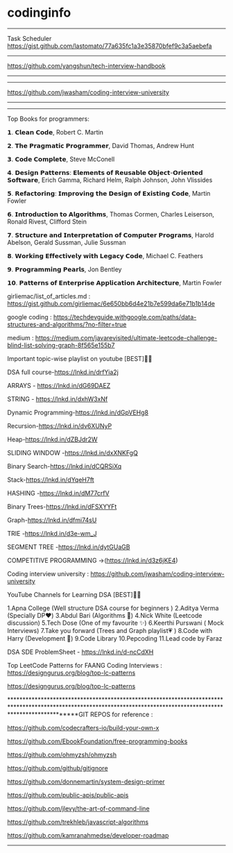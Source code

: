 # codinginfo
*******************************************************************************************************************

Task Scheduler
https://gist.github.com/lastomato/77a635fc1a3e35870bfef9c3a5aebefa

********************************************************************************************************************************************************************
https://github.com/yangshun/tech-interview-handbook
********************************************************************************************************************************************************************
********************************************************************************************************************************************************************

https://github.com/jwasham/coding-interview-university

********************************************************************************************************************************************************************
*******************************************************************************************************************************************************************

Top Books for programmers:

𝟭. 𝗖𝗹𝗲𝗮𝗻 𝗖𝗼𝗱𝗲, Robert C. Martin

𝟮. 𝗧𝗵𝗲 𝗣𝗿𝗮𝗴𝗺𝗮𝘁𝗶𝗰 𝗣𝗿𝗼𝗴𝗿𝗮𝗺𝗺𝗲𝗿, David Thomas, Andrew Hunt

𝟯. 𝗖𝗼𝗱𝗲 𝗖𝗼𝗺𝗽𝗹𝗲𝘁𝗲, Steve McConell

𝟰. 𝗗𝗲𝘀𝗶𝗴𝗻 𝗣𝗮𝘁𝘁𝗲𝗿𝗻𝘀: 𝗘𝗹𝗲𝗺𝗲𝗻𝘁𝘀 𝗼𝗳 𝗥𝗲𝘂𝘀𝗮𝗯𝗹𝗲 𝗢𝗯𝗷𝗲𝗰𝘁-𝗢𝗿𝗶𝗲𝗻𝘁𝗲𝗱 𝗦𝗼𝗳𝘁𝘄𝗮𝗿𝗲, Erich Gamma, Richard Helm, Ralph Johnson, John Vlissides

𝟱. 𝗥𝗲𝗳𝗮𝗰𝘁𝗼𝗿𝗶𝗻𝗴: 𝗜𝗺𝗽𝗿𝗼𝘃𝗶𝗻𝗴 𝘁𝗵𝗲 𝗗𝗲𝘀𝗶𝗴𝗻 𝗼𝗳 𝗘𝘅𝗶𝘀𝘁𝗶𝗻𝗴 𝗖𝗼𝗱𝗲, Martin Fowler

𝟲. 𝗜𝗻𝘁𝗿𝗼𝗱𝘂𝗰𝘁𝗶𝗼𝗻 𝘁𝗼 𝗔𝗹𝗴𝗼𝗿𝗶𝘁𝗵𝗺𝘀, Thomas Cormen, Charles Leiserson, Ronald Rivest, Clifford Stein

𝟳. 𝗦𝘁𝗿𝘂𝗰𝘁𝘂𝗿𝗲 𝗮𝗻𝗱 𝗜𝗻𝘁𝗲𝗿𝗽𝗿𝗲𝘁𝗮𝘁𝗶𝗼𝗻 𝗼𝗳 𝗖𝗼𝗺𝗽𝘂𝘁𝗲𝗿 𝗣𝗿𝗼𝗴𝗿𝗮𝗺𝘀, Harold Abelson, Gerald Sussman, Julie Sussman

𝟴. 𝗪𝗼𝗿𝗸𝗶𝗻𝗴 𝗘𝗳𝗳𝗲𝗰𝘁𝗶𝘃𝗲𝗹𝘆 𝘄𝗶𝘁𝗵 𝗟𝗲𝗴𝗮𝗰𝘆 𝗖𝗼𝗱𝗲, Michael C. Feathers

𝟵. 𝗣𝗿𝗼𝗴𝗿𝗮𝗺𝗺𝗶𝗻𝗴 𝗣𝗲𝗮𝗿𝗹𝘀, Jon Bentley

𝟭𝟬. 𝗣𝗮𝘁𝘁𝗲𝗿𝗻𝘀 𝗼𝗳 𝗘𝗻𝘁𝗲𝗿𝗽𝗿𝗶𝘀𝗲 𝗔𝗽𝗽𝗹𝗶𝗰𝗮𝘁𝗶𝗼𝗻 𝗔𝗿𝗰𝗵𝗶𝘁𝗲𝗰𝘁𝘂𝗿𝗲, Martin Fowler

girliemac/list_of_articles.md : https://gist.github.com/girliemac/6e650bb6d4e21b7e599da6e71b1b14de

google coding : https://techdevguide.withgoogle.com/paths/data-structures-and-algorithms/?no-filter=true

medium : https://medium.com/javarevisited/ultimate-leetcode-challenge-blind-list-solving-graph-8f565e155b7

Important topic-wise playlist on youtube [BEST]💯💯

DSA full course-https://lnkd.in/drfYia2j

ARRAYS - https://lnkd.in/dG69DAEZ

STRING - https://lnkd.in/dxhW3xNf

Dynamic Programming-https://lnkd.in/dGpVEHg8

Recursion-https://lnkd.in/dv6XUNyP

Heap-https://lnkd.in/dZBJdr2W

SLIDING WINDOW -https://lnkd.in/dxXNKFgQ

Binary Search-https://lnkd.in/dCQRSiXq

Stack-https://lnkd.in/dYqeH7ft

HASHING -https://lnkd.in/dM77crfV

Binary Trees-https://lnkd.in/dFSXYYFt

Graph-https://lnkd.in/dfmi74sU

TRIE -https://lnkd.in/d3e-wm_J

SEGMENT TREE -https://lnkd.in/dytGUaGB

COMPETITIVE PROGRAMMING ->(https://lnkd.in/d3z6jKE4)

Coding interview university : https://github.com/jwasham/coding-interview-university



YouTube Channels for Learning DSA [BEST]💯💯

1.Apna College (Well structure DSA course for beginners )
2.Aditya Verma (Specially DP❤️)
3.Abdul Bari (Algorithms 💯)
4.Nick White (Leetcode discussion)
5.Tech Dose (One of my favourite ✨)
6.Keerthi Purswani ( Mock Interviews)
7.Take you forward (Trees and Graph playlist💗 )
8.Code with Harry (Development 💯)
9.Code Library
10.Pepcoding
11.Lead code by Faraz

DSA SDE ProblemSheet - https://lnkd.in/d-ncCdXH

Top LeetCode Patterns for FAANG Coding Interviews : https://designgurus.org/blog/top-lc-patterns

https://designgurus.org/blog/top-lc-patterns

********************************************************************************************************************************************************************GIT REPOS for reference :

https://github.com/codecrafters-io/build-your-own-x

https://github.com/EbookFoundation/free-programming-books

https://github.com/ohmyzsh/ohmyzsh

https://github.com/github/gitignore

https://github.com/donnemartin/system-design-primer

https://github.com/public-apis/public-apis

https://github.com/jlevy/the-art-of-command-line

https://github.com/trekhleb/javascript-algorithms

https://github.com/kamranahmedse/developer-roadmap


********************************************************************************************************************************************************************
